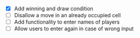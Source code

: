 - [x] Add winning and draw condition
- [ ] Disallow a move in an already occupied cell
- [ ] Add functionality to enter names of players
- [ ] Allow users to enter again in case of wrong input